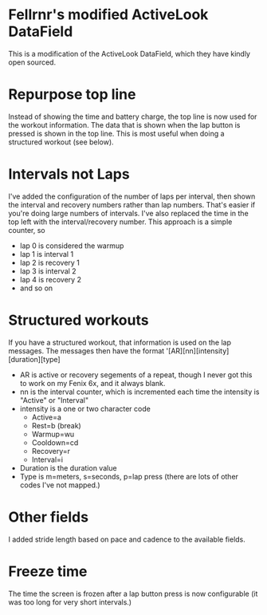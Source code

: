 # Fellrnr's modified ActiveLook DataField 

This is a modification of the ActiveLook DataField, which they have kindly open sourced. 

# Repurpose top line
Instead of showing the time and battery charge, the top line is now used for the workout information. The data that is shown when the lap button is pressed is shown in the top line. This is most useful when doing a structured workout (see below).


# Intervals not Laps
I've added the configuration of the number of laps per interval, then shown the interval and recovery numbers rather than lap numbers. That's easier if you're doing large numbers of intervals. I've also replaced the time in the top left with the interval/recovery number. This approach is a simple counter, so 
- lap 0 is considered the warmup
- lap 1 is interval 1
- lap 2 is recovery 1
- lap 3 is interval 2
- lap 4 is recovery 2
- and so on

# Structured workouts
If you have a structured workout, that information is used on the lap messages. The messages then have the format
'[AR][nn][intensity][duration][type]

- AR is active or recovery segements of a repeat, though I never got this to work on my Fenix 6x, and it always blank.
- nn is the interval counter, which is incremented each time the intensity is "Active" or "Interval"
- intensity is a one or two character code
  - Active=a
  - Rest=b (break)
  - Warmup=wu
  - Cooldown=cd
  - Recovery=r
  - Interval=i
- Duration is the duration value
- Type is m=meters, s=seconds, p=lap press (there are lots of other codes I've not mapped.)

# Other fields
I added stride length based on pace and cadence to the available fields. 

# Freeze time
The time the screen is frozen after a lap button press is now configurable (it was too long for very short intervals.)
